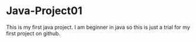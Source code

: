 # Java-Project01
This is my first java project. I am beginner in java so this is just a trial for my first project on github.
